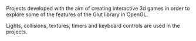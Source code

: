 Projects developed with the aim of creating interactive 3d games in order to explore some of the features of the Glut library in OpenGL.

Lights, collisions, textures, timers and keyboard controls are used in the projects.
